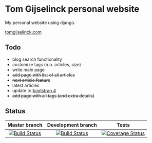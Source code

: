 Tom Gijselinck personal website
================================

My personal website using django.

[tomgijselinck.com](http://tomgijselinck.com)

## Todo
+ blog search functionality
+ customize tags (n.o. articles, size)
+ write main page
+ ~~add page with list of all articles~~
+ ~~next article feature~~
+ latest articles
+ update to [bootstrap 4](http://blog.getbootstrap.com/2015/08/19/bootstrap-4-alpha/ "bootstrap 4 announcement")
+ ~~add page with all tags (and extra details)~~

## Status
| Master branch | Development branch | Tests |
|:-------------:|:------------------:|:-----:|
[![Build Status](https://travis-ci.org/TomGijselinck/mywebsite.svg?branch=master)](https://travis-ci.org/TomGijselinck/mywebsite) | [![Build Status](https://travis-ci.org/TomGijselinck/mywebsite.svg?branch=develop)](https://travis-ci.org/TomGijselinck/mywebsite) | [![Coverage Status](https://coveralls.io/repos/TomGijselinck/mywebsite/badge.svg?branch=master&service=github)](https://coveralls.io/github/TomGijselinck/mywebsite?branch=master)
